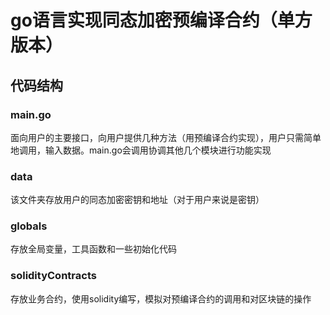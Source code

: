 # go语言实现同态加密预编译合约（单方版本）
## 代码结构
### main.go
面向用户的主要接口，向用户提供几种方法（用预编译合约实现），用户只需简单地调用，输入数据。main.go会调用协调其他几个模块进行功能实现
### data
该文件夹存放用户的同态加密密钥和地址（对于用户来说是密钥）
### globals
存放全局变量，工具函数和一些初始化代码
### solidityContracts
存放业务合约，使用solidity编写，模拟对预编译合约的调用和对区块链的操作